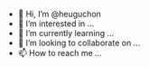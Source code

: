 - 👋 Hi, I’m @heuguchon
- 👀 I’m interested in ...
- 🌱 I’m currently learning ...
- 💞️ I’m looking to collaborate on ...
- 📫 How to reach me ...

<!---
heuguchon/heuguchon is a ✨ special ✨ repository because its `README.md` (this file) appears on your GitHub profile.
You can click the Preview link to take a look at your changes.
--->
